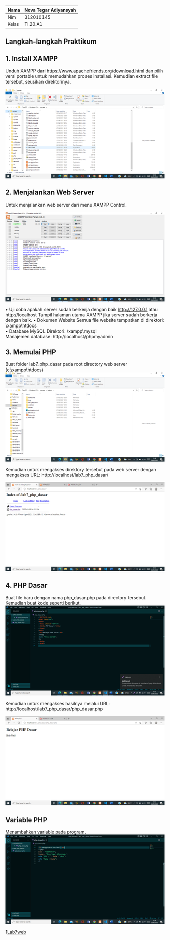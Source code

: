 | Nama      | Nova Tegar Adiyansyah |
| ----------| ---------------------|
| Nim       | 312010145             |
| Kelas     | TI.20.A1              |


## Langkah-langkah Praktikum

## 1. Install XAMPP
Unduh XAMPP dari https://www.apachefriends.org/download.html dan pilih versi 
portable untuk memudahkan proses installasi. Kemudian extract file tersebut, seusikan 
direktorinya.

![Lab7web](img/instal.png) <br>

## 2. Menjalankan Web Server
Untuk menjalankan web server dari menu XAMPP Control.

![Lab7web](img/menjalankan.png)<br>

• Uji coba apakah server sudah berkerja dengan baik
http://127.0.0.1 atau http://localhost
Tampil halaman utama XAMPP jika server sudah berkerja dengan baik.
• Dokumen Website
Semua file website tempatkan di direktori: \xampp\htdocs\
• Database MySQL
Direktori: \xampp\mysql\
Manajemen database: http://localhost/phpmyadmin


## 3. Memulai PHP
Buat folder lab7_php_dasar pada root directory web server (c:\xampp\htdocs)
![Lab7web](img/memulaiphp.png)

Kemudian untuk mengakses direktory tersebut pada web server dengan mengakses URL: 
http://localhost/lab7_php_dasar/

![Lab7web](img/memulaiphp1.png)

## 4. PHP Dasar 
Buat file baru dengan nama php_dasar.php pada directory tersebut. Kemudian buat 
kode seperti berikut.
![Lab7web](img/phpdasar2.png)

Kemudian untuk mengakses hasilnya melalui URL: 
http://localhost/lab7_php_dasar/php_dasar.php

![Lab7web](img/phpdasar1.png)

## Variable PHP 
Menambahkan variable pada program.
![Lab7web](img/variabel1.png)

1[Lab7web](img/variabel2.png)
